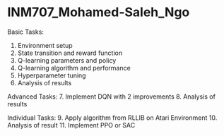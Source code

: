 # INM707_Mohamed-Saleh_Ngo

Basic Tasks: 
1. Environment setup
2. State transition and reward function
3. Q-learning parameters and policy
4. Q-learning algorithm and performance
5. Hyperparameter tuning
6. Analysis of results

Advanced Tasks: 
7. Implement DQN with 2 improvements
8. Analysis of results

Individual Tasks: 
9. Apply algorithm from RLLIB on Atari Environment
10. Analysis of result
11. Implement PPO or SAC
